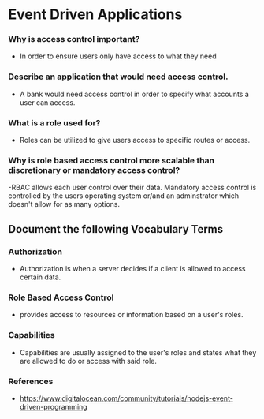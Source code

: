 # Event Driven Applications

### Why is access control important?
- In order to ensure users only have access to what they need


### Describe an application that would need access control.
- A bank would need access control in order to specify what accounts a user can access.

### What is a role used for?
- Roles can be utilized to give users access to specific routes or access.

### Why is role based access control more scalable than discretionary or mandatory access control?

-RBAC allows each user control over their data.  Mandatory access control is controlled by the users operating system or/and an adminstrator which doesn't allow for as many options.


## Document the following Vocabulary Terms


### Authorization

- Authorization is when a server decides if a client is allowed to access certain data.

### Role Based Access Control 

- provides access to resources or information based on a user's roles.

### Capabilities

- Capabilities are usually assigned to the user's roles and states what they are allowed to do or access with said role.



### References 
- https://www.digitalocean.com/community/tutorials/nodejs-event-driven-programming
